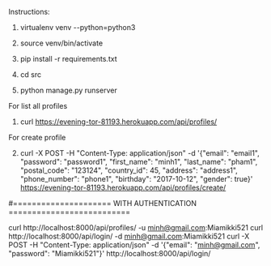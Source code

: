 Instructions:

1. virtualenv venv --python=python3

2. source venv/bin/activate

3. pip install -r requirements.txt

4. cd src

5. python manage.py runserver

For list all profiles

1. curl https://evening-tor-81193.herokuapp.com/api/profiles/

For create profile

2. curl -X POST -H "Content-Type: application/json" -d '{"email": "email1", "password": "password1", "first_name": "minh1", "last_name": "pham1", "postal_code": "123124", "country_id": 45, "address": "address1", "phone_number": "phone1", "birthday": "2017-10-12", "gender": true}' https://evening-tor-81193.herokuapp.com/api/profiles/create/

#===================== WITH AUTHENTICATION ==========================

curl http://localhost:8000/api/profiles/ -u minh@gmail.com:Miamikki521
curl http://localhost:8000/api/login/ -d minh@gmail.com:Miamikki521
curl -X POST -H "Content-Type: application/json" -d '{"email": "minh@gmail.com", "password": "Miamikki521"}' http://localhost:8000/api/login/
